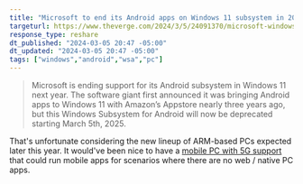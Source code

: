 ```yaml
---
title: "Microsoft to end its Android apps on Windows 11 subsystem in 2025"
targeturl: https://www.theverge.com/2024/3/5/24091370/microsoft-windows-11-android-apps-end-of-support
response_type: reshare
dt_published: "2024-03-05 20:47 -05:00"
dt_updated: "2024-03-05 20:47 -05:00"
tags: ["windows","android","wsa","pc"]
---
```


> Microsoft is ending support for its Android subsystem in Windows 11 next year. The software giant first announced it was bringing Android apps to Windows 11 with Amazon’s Appstore nearly three years ago, but this Windows Subsystem for Android will now be deprecated starting March 5th, 2025.

That's unfortunate considering the new lineup of ARM-based PCs expected later this year. It would've been nice to have a [mobile PC with 5G support](/responses/windows-12-mobile-concept/) that could run mobile apps for scenarios where there are no web / native PC apps. 